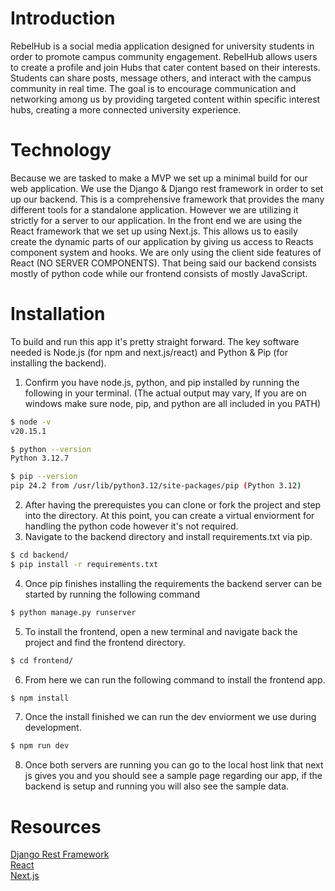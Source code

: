 # Introduction
RebelHub is a social media application designed for university students in order to promote campus community engagement. RebelHub allows users to create a profile and join Hubs that cater content based on their interests. Students can share posts, message others, and interact with the campus community in real time. The goal is to encourage communication and networking among us by providing targeted content within specific interest hubs, creating a more connected university experience.
# Technology
Because we are tasked to make a MVP we set up a minimal build for our web application. We use the Django & Django rest framework in order to set up our backend. This is a comprehensive framework that provides the many different tools for a standalone application. However we are utilizing it strictly for a server to our application. In the front end we are using the React framework that we set up using Next.js. This allows us to easily create the dynamic parts of our application by giving us access to Reacts component system and hooks. We are only using the client side features of React (NO SERVER COMPONENTS). That being said our backend consists mostly of python code while our frontend consists of mostly JavaScript.
# Installation
To build and run this app it's pretty straight forward. The key software needed is Node.js (for npm and next.js/react) and Python & Pip (for installing the backend). 
1. Confirm you have node.js, python, and pip installed by running the following in your terminal. (The actual output may vary, If you are on windows make sure node, pip, and python are all included in you PATH)
```bash
$ node -v
v20.15.1

$ python --version
Python 3.12.7

$ pip --version
pip 24.2 from /usr/lib/python3.12/site-packages/pip (Python 3.12)
```
2. After having the prerequistes you can clone or fork the project and step into the directory. At this point, you can create a virtual enviorment for handling the python code however it's not required. 
3. Navigate to the backend directory and install requirements.txt via pip.
```bash
$ cd backend/
$ pip install -r requirements.txt
```
4. Once pip finishes installing the requirements the backend server can be started by running the following command
```bash
$ python manage.py runserver
```
5. To install the frontend, open a new terminal and navigate back the project and find the frontend directory.
```bash
$ cd frontend/
```
6. From here we can run the following command to install the frontend app.
```bash
$ npm install
```
7. Once the install finished we can run the dev enviorment we use during development.
```bash
$ npm run dev
```
8. Once both servers are running you can go to the local host link that next js gives you and you should see a sample page regarding our app, if the backend is setup and running you will also see the sample data.

# Resources
[Django Rest Framework](https://www.django-rest-framework.org/)  
[React](https://react.dev/learn)  
[Next.js](https://nextjs.org/docs)
